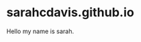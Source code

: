# sarahcdavis.github.io
<!DOCTYPE html>
<html>
<head>
  <title>Sarah Davis</title>
</head>
<body>
Hello my name is sarah.
</body>
</html>
